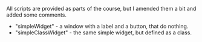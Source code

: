 All scripts are provided as parts of the course, but I amended them a bit and added some comments.

- "simpleWidget" - a window with a label and a button, that do nothing.
- "simpleClassWidget" - the same simple widget, but defined as a class.
